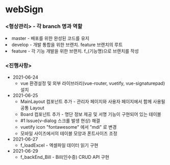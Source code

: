 <h1>webSign</h1>

<h3><형상관리> - 각 branch 명과 역할</h3>
  <ui>
    <li>master - 배포를 위한 완성된 코드를 유지</li>
    <li>develop - 개발 통합을 위한 브랜치. feature 브랜치의 루트</li>
    <li>feature - 각 기능 개발을 위한 브랜치. f_(기능명)으로 브랜치를 작성</li>
  </ui>
<h3><진행사항></h3>
<ul>
  <li>
    2021-06-24
    <ul>
      <li>vue 환경설정 및 외부 라이브러리(vue-router, vuetify, vue-signaturepad) 설치</li>
    </ul>
  </li>
  <li>
    2021-06-25
    <ul>
      <li>MainLayout 컴포넌트 추가 - 관리자 페이지와 사용자 페이지에서 함께 사용될 공통 Layout </li>
      <li>Board 컴포넌트 추가 - 명단 정보 제공 및 서명 기능이 구현되어 있는 테이블 </li>
      <li>#1 Issue(v-dialog 스크롤 발생 현상) 해결</li>
      <li>vuetify icon "fontawesome" 에서 "mdi" 로 변경</li>
      <li>모바일 사이즈에서의 테이블 모양과 폰트사이즈 조정</li>
    </ul>
  </li>
  <li>
    2021-06-27
    <ul>
      <li>f_loadExcel - 엑셀파일 데이터 읽기 구현</li>
    </ul>
  </li>
   <li>
    2021-06-29
    <ul>
      <li>f_backEnd_Bill - Bill(인수증) CRUD API 구현</li>
    </ul>
  </li>
  </ul>
